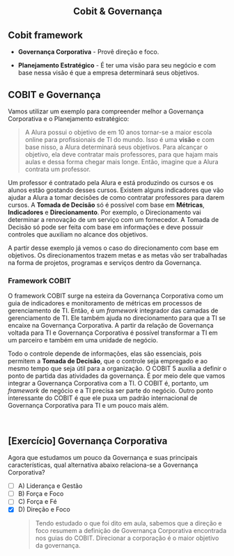 <div align="center">

  ## Cobit & Governança
</div>

## Cobit framework

* **Governança Corporativa** - Provê direção e foco. 

* **Planejamento Estratégico** - É ter uma visão para seu negócio e com base nessa visão é que a empresa determinará seus objetivos. 

## COBIT e Governança

Vamos utilizar um exemplo para compreender melhor a Governança Corporativa e o Planejamento estratégico: 

> A Alura possui o objetivo de em 10 anos tornar-se a maior escola online para profissionais de TI do mundo. Isso é uma **visão** e com base nisso, a Alura determinará seus objetivos. Para alcançar o objetivo, ela deve contratar mais professores, para que hajam mais aulas e dessa forma chegar mais longe. Então, imagine que a Alura contrata um professor.

Um professor é contratado pela Alura e está produzindo os cursos e os alunos estão gostando desses cursos. Existem alguns indicadores que vão ajudar a Alura a tomar decisões de como contratar professores para darem cursos. A **Tomada de Decisão** só é possível com base em **Métricas**, **Indicadores** e **Direcionamento**. Por exemplo, o Direcionamento vai determinar a renovação de um serviço com um fornecedor. A Tomada de Decisão só pode ser feita com base em informações e deve possuir controles que auxiliam no alcance dos objetivos. 

A partir desse exemplo já vemos o caso do direcionamento com base em objetivos. Os direcionamentos trazem metas e as metas vão ser trabalhadas na forma de projetos, programas e serviços dentro da Governança.

### Framework COBIT

O framework COBIT surge na esteira da Governança Corporativa como um guia de indicadores e monitoramento de métricas em processos de gerenciamento de TI. Então, é um *framework* integrador das camadas de gerenciamento de TI. Ele também ajuda no direcionamento para que a TI se encaixe na Governança Corporativa. A partir da relação de Governança voltada para TI e Governança Corporativa é possível transformar a TI em um parceiro e também em uma unidade de negócio. 

Todo o controle depende de informações, elas são essenciais, pois permitem a **Tomada de Decisão**, que o controle seja empregado e ao mesmo tempo que seja útil para a organização. O COBIT 5 auxilia a definir o ponto de partida das atividades da governança. É por meio dele que vamos integrar a Governança Corporativa com a TI. O COBIT é, portanto, um *framework* de negócio e a TI precisa ser parte do negócio. Outro ponto interessante do COBIT é que ele puxa um padrão internacional de Governança Corporativa para TI e um pouco mais além. 

<br>

## [Exercício] Governança Corporativa

Agora que estudamos um pouco da Governança e suas principais características, qual alternativa abaixo relaciona-se a Governança Corporativa?

- [ ] A) Liderança e Gestão
- [ ] B) Força e Foco
- [ ] C) Força e Fé
- [x] D) Direção e Foco
  > Tendo estudado o que foi dito em aula, sabemos que a direção e foco resumem a definição de Governança Corporativa encontrada nos guias do COBIT. Direcionar a corporação é o maior objetivo da governança.
